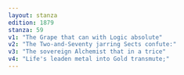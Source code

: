 ```yaml
---
layout: stanza
edition: 1879
stanza: 59
v1: "The Grape that can with Logic absolute"
v2: "The Two-and-Seventy jarring Sects confute:"
v3: "The sovereign Alchemist that in a trice"
v4: "Life's leaden metal into Gold transmute;"
---
```

